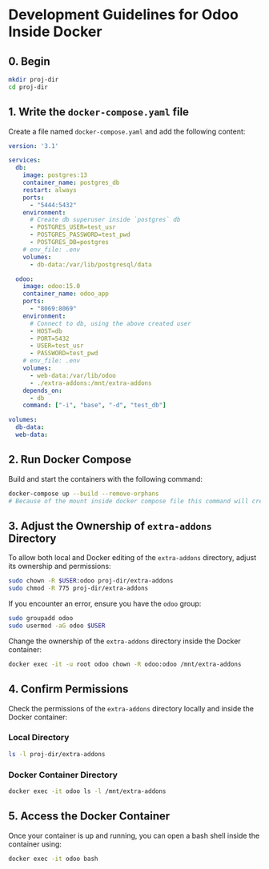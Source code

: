 # Development Guidelines for Odoo Inside Docker

## 0. Begin

```sh
mkdir proj-dir
cd proj-dir
```

## 1. Write the `docker-compose.yaml` file

Create a file named `docker-compose.yaml` and add the following content:

```yaml
version: '3.1'

services:
  db:
    image: postgres:13
    container_name: postgres_db
    restart: always
    ports:
      - "5444:5432"
    environment:
      # Create db superuser inside `postgres` db
      - POSTGRES_USER=test_usr
      - POSTGRES_PASSWORD=test_pwd
      - POSTGRES_DB=postgres
    # env_file: .env
    volumes:
      - db-data:/var/lib/postgresql/data

  odoo:
    image: odoo:15.0
    container_name: odoo_app
    ports:
      - "8069:8069"
    environment:
      # Connect to db, using the above created user
      - HOST=db
      - PORT=5432
      - USER=test_usr
      - PASSWORD=test_pwd
    # env_file: .env
    volumes:
      - web-data:/var/lib/odoo
      - ./extra-addons:/mnt/extra-addons
    depends_on:
      - db
    command: ["-i", "base", "-d", "test_db"]

volumes:
  db-data:
  web-data:
```

## 2. Run Docker Compose

Build and start the containers with the following command:

```sh
docker-compose up --build --remove-orphans
# Because of the mount inside docker compose file this command will create `extra-addons` dir inside `proj-dir`
```

## 3. Adjust the Ownership of `extra-addons` Directory

To allow both local and Docker editing of the `extra-addons` directory, adjust its ownership and permissions:

```sh
sudo chown -R $USER:odoo proj-dir/extra-addons
sudo chmod -R 775 proj-dir/extra-addons
```

If you encounter an error, ensure you have the `odoo` group:

```sh
sudo groupadd odoo
sudo usermod -aG odoo $USER
```

Change the ownership of the `extra-addons` directory inside the Docker container:

```sh
docker exec -it -u root odoo chown -R odoo:odoo /mnt/extra-addons
```

## 4. Confirm Permissions

Check the permissions of the `extra-addons` directory locally and inside the Docker container:

### Local Directory

```sh
ls -l proj-dir/extra-addons
```

### Docker Container Directory

```sh
docker exec -it odoo ls -l /mnt/extra-addons
```

## 5. Access the Docker Container

Once your container is up and running, you can open a bash shell inside the container using:

```sh
docker exec -it odoo bash
```
